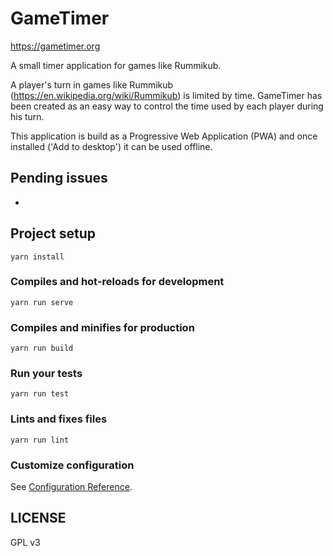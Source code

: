 # GameTimer 

https://gametimer.org

A small timer application for games like Rummikub.

A player's turn in games like Rummikub (https://en.wikipedia.org/wiki/Rummikub) is limited by time. GameTimer has been created as an easy way to control the time used by each player during his turn.

This application is build as a Progressive Web Application (PWA) and once installed ('Add to desktop') it can be used offline.

## Pending issues
-

## Project setup
```
yarn install
```

### Compiles and hot-reloads for development
```
yarn run serve
```

### Compiles and minifies for production
```
yarn run build
```

### Run your tests
```
yarn run test
```

### Lints and fixes files
```
yarn run lint
```

### Customize configuration
See [Configuration Reference](https://cli.vuejs.org/config/).

## LICENSE
GPL v3
